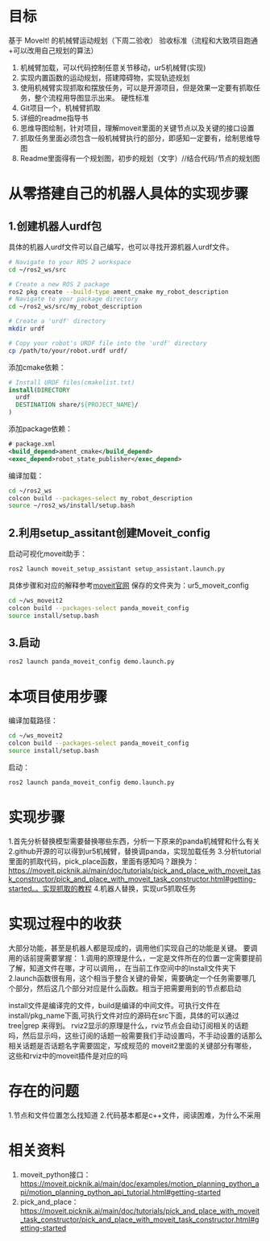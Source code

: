 
# 目标
基于 MoveIt! 的机械臂运动规划（下周二验收）
验收标准（流程和大致项目跑通+可以改用自己规划的算法）
1.	机械臂加载，可以代码控制任意关节移动，ur5机械臂(实现)
2.	实现内置函数的运动规划，搭建障碍物，实现轨迹规划
3.	使用机械臂实现抓取和摆放任务，可以是开源项目，但是效果一定要有抓取任务，整个流程用导图显示出来。
硬性标准
1. Git项目一个，机械臂抓取
2. 详细的readme指导书
3. 思维导图绘制，针对项目，理解moveit里面的关键节点以及关键的接口设置
4. 抓取任务里面必须包含一般机械臂执行的部分，即感知一定要有，绘制思维导图
5. Readme里面得有一个规划图，初步的规划（文字）//结合代码/节点的规划图

# 从零搭建自己的机器人具体的实现步骤
## 1.创建机器人urdf包
具体的机器人urdf文件可以自己编写，也可以寻找开源机器人urdf文件。
```bash
# Navigate to your ROS 2 workspace
cd ~/ros2_ws/src

# Create a new ROS 2 package
ros2 pkg create --build-type ament_cmake my_robot_description
# Navigate to your package directory
cd ~/ros2_ws/src/my_robot_description

# Create a 'urdf' directory
mkdir urdf

# Copy your robot's URDF file into the 'urdf' directory
cp /path/to/your/robot.urdf urdf/
```
添加cmake依赖：
```cmake
# Install URDF files(cmakelist.txt)
install(DIRECTORY
  urdf
  DESTINATION share/${PROJECT_NAME}/
)
```
添加package依赖：
```xml
# package.xml
<build_depend>ament_cmake</build_depend>
<exec_depend>robot_state_publisher</exec_depend>
```
编译加载：
```bash
cd ~/ros2_ws
colcon build --packages-select my_robot_description
source ~/ros2_ws/install/setup.bash
```
## 2.利用setup_assitant创建Moveit_config
启动可视化moveit助手：
```bash
ros2 launch moveit_setup_assistant setup_assistant.launch.py
```
具体步骤和对应的解释参考[moveit官网](https://moveit.picknik.ai/main/doc/examples/setup_assistant/setup_assistant_tutorial.html)
保存的文件夹为：ur5_moveit_config
```bash
cd ~/ws_moveit2
colcon build --packages-select panda_moveit_config
source install/setup.bash
```
## 3.启动
```bash
ros2 launch panda_moveit_config demo.launch.py
```

# 本项目使用步骤
编译加载路径：
```bash
cd ~/ws_moveit2
colcon build --packages-select panda_moveit_config
source install/setup.bash
```
启动：
```bash
ros2 launch panda_moveit_config demo.launch.py
```

# 实现步骤
1.首先分析替换模型需要替换哪些东西，分析一下原来的panda机械臂和什么有关
2.github开源的可以得到ur5机械臂，替换调panda，实现加载任务
3.分析tutorial里面的抓取代码，pick_place函数，里面有感知吗？跟换为：https://moveit.picknik.ai/main/doc/tutorials/pick_and_place_with_moveit_task_constructor/pick_and_place_with_moveit_task_constructor.html#getting-started。。实现抓取的教程
4.机器人替换，实现ur5抓取任务

# 实现过程中的收获
大部分功能，甚至是机器人都是现成的，调用他们实现自己的功能是关键。
要调用的话前提需要掌握：
1.调用的原理是什么，一定是文件所在的位置一定需要提前了解，知道文件在哪，才可以调用，，在当前工作空间中的Install文件夹下
2.launch函数很有用，这个相当于整合关键的骨架，需要确定一个任务需要哪几个部分，然后这几个部分对应是什么函数。相当于把需要用到的节点都启动

install文件是编译完的文件，build是编译的中间文件。可执行文件在install/pkg_name下面,可执行文件对应的源码在src下面，具体的可以通过tree|grep 来得到。
rviz2显示的原理是什么，rviz节点会自动订阅相关的话题吗，然后显示吗，这些订阅的话题一般需要我们手动设置吗，不手动设置的话那么相关话题是否话题名字需要固定，写成规范的
moveit2里面的关键部分有哪些，这些和rviz中的moveit插件是对应的吗

# 存在的问题
1.节点和文件位置怎么找知道
2.代码基本都是c++文件，阅读困难，为什么不采用
# 相关资料
1. moveit_python接口：https://moveit.picknik.ai/main/doc/examples/motion_planning_python_api/motion_planning_python_api_tutorial.html#getting-started
2. pick_and_place：https://moveit.picknik.ai/main/doc/tutorials/pick_and_place_with_moveit_task_constructor/pick_and_place_with_moveit_task_constructor.html#getting-started
